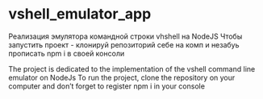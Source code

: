 # vshell_emulator_app
Реализация эмулятора командной строки vhshell на NodeJS
Чтобы запустить проект - клонируй репозиторий себе на комп и незабуь прописать npm i в своей консоли

The project is dedicated to the implementation of the vshell command line emulator on NodeJs
To run the project, clone the repository on your computer and don’t forget to register npm i in your console

